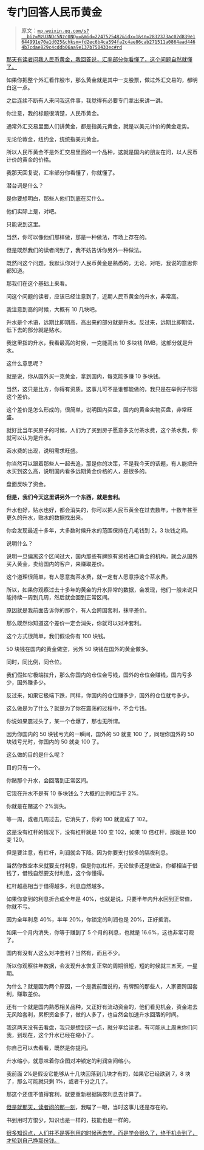 # 专门回答人民币黄金

> 原文：[`mp.weixin.qq.com/s?__biz=MzU3NDc5Nzc0NQ==&mid=2247525482&idx=1&sn=2832373ac02d839e1644991e70a1d025&chksm=fd2ec6b4ca594fa2c4ae86cab271511a0864aad4464b7cdae829c4cddb06aa9e137b750433ec#rd`](http://mp.weixin.qq.com/s?__biz=MzU3NDc5Nzc0NQ==&mid=2247525482&idx=1&sn=2832373ac02d839e1644991e70a1d025&chksm=fd2ec6b4ca594fa2c4ae86cab271511a0864aad4464b7cdae829c4cddb06aa9e137b750433ec#rd)

[那天有读者问我人民币黄金，我回答说，汇率部分你看懂了，这个问题自然就懂了。](http://mp.weixin.qq.com/s?__biz=Mzg4MTg2MzU3Mg==&mid=2247484193&idx=1&sn=e76e2b96be37489a0854568ac84dd5e0&chksm=cf5e3ddaf829b4cc7a28ef0fc52fe8b2f77b6c202918c7011445946a4cbf654a138ab048b1f4&scene=21#wechat_redirect)

如果你把整个外汇看作股市，那么黄金就是其中一支股票，做过外汇交易的，都明白这一点。

之后连续不断有人来问我这件事，我觉得有必要专门拿出来讲一讲。

你注意，我的标题很清楚，人民币黄金。

通常外汇交易里面人们讲黄金，都是指美元黄金，就是以美元计价的黄金走势。

无论伦敦金，纽约金，统统指美元黄金。

所以人民币黄金不是外汇交易里面的一个品种，这就是国内的朋友在问，以人民币计价的黄金的价格。

我那天回复说，汇率部分你看懂了，你就懂了。

潜台词是什么？

是你要想明白，那些人他们到底在买什么。

他们实际上是，对吧。

只能说到这里。

当然，你可以像他们那样做，那是一种做法，市场上存在的。

但是既然我们的读者问到了，我不妨告诉你另外一种做法。

既然问这个问题，我默认你对于人民币黄金是熟悉的，无论，对吧，我说的意思你都知道。

那我们在这个基础上来看。

问这个问题的读者，应该已经注意到了，近期人民币黄金的升水，非常高。

我注意到高的时候，大概有 10 几块吧。

升水是个术语，远期比即期高，高出来的部分就是升水。反过来，远期比即期低，低下去的部分就是贴水。

我这里指的升水，我看最高的时候，一克能高出 10 多块钱 RMB，这部分就是升水。

这什么意思呢？

就是说，你从国外买一克黄金，拿到国内，每克能多赚 10 多块钱。

当然，这只是比方，你得有资质。这事儿可不是谁都能做的，我只是在举例子形容这个差价。

这个差价是怎么形成的，很简单，说明国内买盘，国内的黄金实物买盘，非常旺盛。

就好比当年买房子的时候，人们为了买到房子愿意多支付茶水费，这个茶水费，你就可以认为是升水。

茶水费的出现，说明需求旺盛。

你当然可以跟着那些人一起去追，那是你的决策，不是我今天的话题，有人能把升水买到这么高，说明国内看多远期黄金价格的人，是很多的。

盘面反映了资金。

**但是，我们今天这里讲另外一个东西，就是套利。**

升水也好，贴水也好，都会消失的，你可以把人民币黄金在过去数年，十数年甚至更久的升水，贴水的数据找出来。

你会发现最近十多年，大多数时候升水的范围保持在几毛钱到 2，3 块钱之间。

说明什么？

说明一旦偏离这个区间过大，国内那些有牌照有资格进口黄金的机构，就会从国外买入黄金，卖给国内的客户，来赚取差价。

这个道理很简单，有人愿意掏茶水费，就一定有人愿意挣这个茶水费。

所以，如果你观察过去十多年的黄金的升水异常的数据，会发现，他们一般来说只能持续一周到几周，然后就会回到正常区间。

原因就是我前面告诉你的那个，有人会跨国套利，抹平差价。

那么既然你知道这个差价一定会消失，你就可以对冲套利。

这个方式很简单，我们假设你有 100 块钱。

50 块钱在国内的黄金做空，另外 50 块钱在国外的黄金做多。

同时，同比例，同仓位。

我们假如它极端拉升，那么你国内的仓位会亏钱，国外的仓位会赚钱，国内亏多少，国外赚多少。

反过来，如果它极端下跌，同样，你国内的仓位赚多少，国外的仓位就亏多少。

这么做是为了什么？就是为了你在震荡的过程中，不会亏钱。

你说如果震过头了，某一个仓爆了，那也无所谓。

因为你国内的 50 块钱亏光的一瞬间，国外的 50 就变 100 了，同理你国外的 50 块钱亏光时，你国内的 50 就变 100 了。

这么做的目的是什么呢？

目的只有一个。

你赌那个升水，会回落到正常区间。

它现在升水不是有 10 多块钱么？大概的比例相当于 2%。

你就是在赌这个 2%消失。

等一周，或者几周过去，它消失了，你的 100 就变成了 102。

这是没有杠杆的情况下，没有杠杆就是 100 变 102，如果 10 倍杠杆，那就是 100 变 120。

但是要注意，有杠杆，利润就会下降。因为你要支付较多的隔夜利息。

当然你做空本来就要支付利息，但是你加杠杆，无论做多还是做空，你都相当于借钱了，借钱自然要支付利息，这个你懂得。

杠杆越高相当于借得越多，利息自然越多。

如果你拿到的利息折合成全年是 40%，也就是说，只要半年内升水回到正常值，你就不亏。

因为全年利息 40%，半年 20%，你锁定的利润也是 20%，正好抵消。

如果一个月内消失，你等于赚到了 5 个月的利息，也就是 16.6%，这也非常可观了。

国内有没有人这么对冲套利？当然有，而且不少。

所以你观察往年数据，会发现升水恢复正常的周期很短，短的时候就三五天，一星期。

为什么？就是因为两个原因，一个是我前面说的，有牌照的那些人，人家要跨国套利，赚取差价。

还有一个就是国内熟悉相关品种，又正好有流动资金的，他们看见机会，资金进去无风险套利，累积资金多了，做的人多了，也自然会加速升水回落的时间。

我这两天没有去看盘，我只是想到这一点，就分享给读者。有可能从上周末你们问我，到现在，这个升水已经在缩小了。

你自己可以去看看，既然是你提问。

升水缩小，就意味着你企图对冲锁定的利润空间缩小。

我前面 2%是假设它能够从十几块回落到几块才有的，如果它已经跌到 7，8 块了，那么可能就只剩 1%，或者千分之几了。

那这个还值不值得套利，就要重新根据隔夜利息去计算了。

[但是就那天，读者问的那一刻](http://mp.weixin.qq.com/s?__biz=Mzg4MTg2MzU3Mg==&mid=2247484193&idx=1&sn=e76e2b96be37489a0854568ac84dd5e0&chksm=cf5e3ddaf829b4cc7a28ef0fc52fe8b2f77b6c202918c7011445946a4cbf654a138ab048b1f4&scene=21#wechat_redirect)，我瞄了一眼，当时这事儿还是存在的。

书到用时方恨少，知识也是一样的，技能也是一样的。

[很多知识点，人们并不是等到用的时候再去学，而是学会很久了，终于机会到了，才轮到自己挣那份钱。](http://mp.weixin.qq.com/s?__biz=Mzg4MTg2MzU3Mg==&mid=2247484193&idx=1&sn=e76e2b96be37489a0854568ac84dd5e0&chksm=cf5e3ddaf829b4cc7a28ef0fc52fe8b2f77b6c202918c7011445946a4cbf654a138ab048b1f4&scene=21#wechat_redirect)
